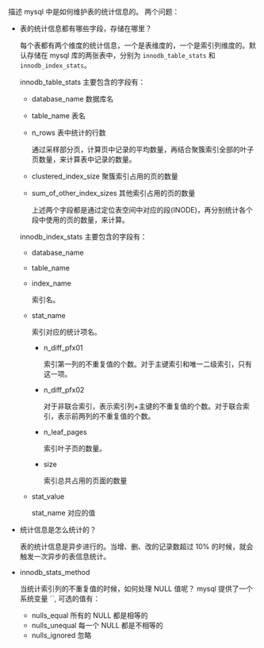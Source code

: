 描述 mysql 中是如何维护表的统计信息的。
两个问题：
- 表的统计信息都有哪些字段，存储在哪里？

    每个表都有两个维度的统计信息，一个是表维度的，一个是索引列维度的。默认存储在 mysql 库的两张表中，分别为 `innodb_table_stats` 和 `innodb_index_stats`。
    
    innodb_table_stats 主要包含的字段有：
    - database_name 数据库名
    - table_name 表名
    - n_rows 表中统计的行数

        通过采样部分页，计算页中记录的平均数量，再结合聚簇索引全部的叶子页数量，来计算表中记录的数量。

    - clustered_index_size 聚簇索引占用的页的数量
    - sum_of_other_index_sizes 其他索引占用的页的数量

        上述两个字段都是通过定位表空间中对应的段(INODE)，再分别统计各个段中使用的页的数量，来计算。

    innodb_index_stats 主要包含的字段有：
    - database_name
    - table_name
    - index_name

        索引名。

    - stat_name
      
      索引对应的统计项名。

      - n_diff_pfx01

        索引第一列的不重复值的个数。对于主键索引和唯一二级索引，只有这一项。

      - n_diff_pfx02
      
        对于非联合索引，表示索引列+主键的不重复值的个数。对于联合索引，表示前两列的不重复值的个数。

      - n_leaf_pages

        索引叶子页的数量。

      - size

        索引总共占用的页面的数量

    - stat_value

        stat_name 对应的值

- 统计信息是怎么统计的？

    表的统计信息是异步进行的。当增、删、改的记录数超过 10% 的时候，就会触发一次异步的表信息统计。

- innodb_stats_method

    当统计索引列的不重复值的时候，如何处理 NULL 值呢？ mysql 提供了一个系统变量 ``, 可选的值有：
    - nulls_equal 所有的 NULL 都是相等的
    - nulls_unequal 每一个 NULL 都是不相等的
    - nulls_ignored 忽略